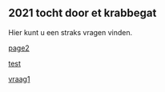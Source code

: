 ## 2021 tocht door et krabbegat

Hier kunt u een straks vragen vinden. 

[page2](./another-page)

[test](./pages/test2)

[vraag1](./pages/vraag1)